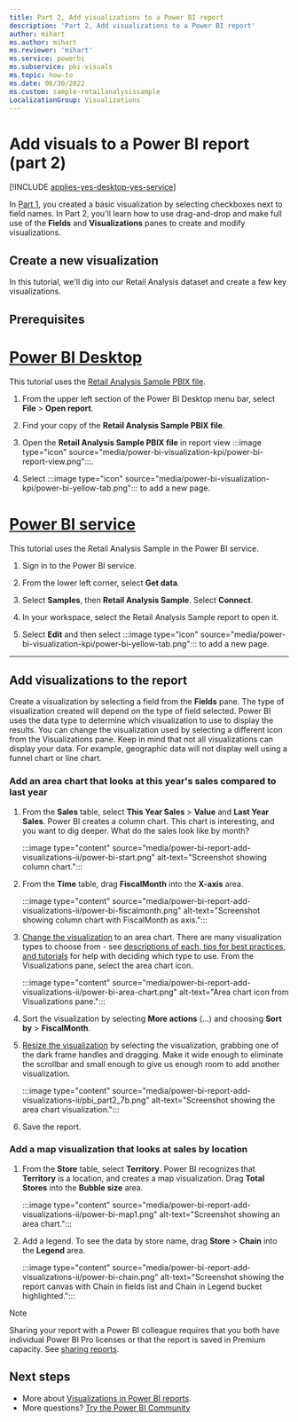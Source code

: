 ```yaml
---
title: Part 2, Add visualizations to a Power BI report
description: 'Part 2, Add visualizations to a Power BI report'
author: mihart
ms.author: mihart
ms.reviewer: 'mihart'
ms.service: powerbi
ms.subservice: pbi-visuals
ms.topic: how-to
ms.date: 06/30/2022
ms.custom: sample-retailanalysissample
LocalizationGroup: Visualizations
---
```

# Add visuals to a Power BI report (part 2)

[!INCLUDE [applies-yes-desktop-yes-service](../includes/applies-yes-desktop-yes-service.md)]

In [Part 1](power-bi-report-add-visualizations-i.md), you created a basic visualization by selecting checkboxes next to field names.  In Part 2, you'll learn how to use drag-and-drop and make full use of the **Fields** and **Visualizations** panes to create and modify visualizations.


## Create a new visualization

In this tutorial, we'll dig into our Retail Analysis dataset and create a few key visualizations.

## Prerequisites

# [Power BI Desktop](#tab/powerbi-desktop)
This tutorial uses the [Retail Analysis Sample PBIX file](https://download.microsoft.com/download/9/6/D/96DDC2FF-2568-491D-AAFA-AFDD6F763AE3/Retail%20Analysis%20Sample%20PBIX.pbix).

1. From the upper left section of the Power BI Desktop menu bar, select **File** > **Open report**.

1. Find your copy of the **Retail Analysis Sample PBIX file**.

1. Open the **Retail Analysis Sample PBIX file** in report view :::image type="icon" source="media/power-bi-visualization-kpi/power-bi-report-view.png":::.

1. Select :::image type="icon" source="media/power-bi-visualization-kpi/power-bi-yellow-tab.png"::: to add a new page.

# [Power BI service](#tab/powerbi-service)
This tutorial uses the Retail Analysis Sample in the Power BI service.

1. Sign in to the Power BI service.

1. From the lower left corner, select **Get data**.

1. Select **Samples**, then **Retail Analysis Sample**. Select **Connect**.

1. In your workspace, select the Retail Analysis Sample report to open it.

1. Select **Edit** and then select :::image type="icon" source="media/power-bi-visualization-kpi/power-bi-yellow-tab.png"::: to add a new page.

---

## Add visualizations to the report

Create a visualization by selecting a field from the **Fields** pane. The type of visualization created will depend on the type of field selected. Power BI uses the data type to determine which visualization to use to display the results. You can change the visualization used by selecting a different icon from the Visualizations pane. Keep in mind that not all visualizations can display your data. For example, geographic data will not display well using a funnel chart or line chart. 

### Add an area chart that looks at this year's sales compared to last year

1. From the **Sales** table, select **This Year Sales** > **Value** and **Last Year Sales**. Power BI creates a column chart.  This chart is interesting, and you want to dig deeper. What do the sales look like by month?  

   :::image type="content" source="media/power-bi-report-add-visualizations-ii/power-bi-start.png" alt-text="Screenshot showing column chart.":::

1. From the **Time** table, drag **FiscalMonth** into the **X-axis** area.  

   :::image type="content" source="media/power-bi-report-add-visualizations-ii/power-bi-fiscalmonth.png" alt-text="Screenshot showing column chart with FiscalMonth as axis.":::

1. [Change the visualization](power-bi-report-change-visualization-type.md) to an area chart.  There are many visualization types to choose from - see [descriptions of each, tips for best practices, and tutorials](power-bi-visualization-types-for-reports-and-q-and-a.md) for help with deciding which type to use. From the Visualizations pane, select the area chart icon.

   :::image type="content" source="media/power-bi-report-add-visualizations-ii/power-bi-area-chart.png" alt-text="Area chart icon from Visualizations pane.":::

1. Sort the visualization by selecting **More actions** (...) and choosing **Sort by** > **FiscalMonth**.

1. [Resize the visualization](power-bi-visualization-move-and-resize.md) by selecting the visualization, grabbing one of the dark frame handles and dragging. Make it wide enough to eliminate the scrollbar and small enough to give us enough room to add another visualization.

   :::image type="content" source="media/power-bi-report-add-visualizations-ii/pbi_part2_7b.png" alt-text="Screenshot showing the area chart visualization.":::

1. Save the report.

### Add a map visualization that looks at sales by location

1. From the **Store** table, select **Territory**. Power BI recognizes that **Territory** is a location, and creates a map visualization. Drag **Total Stores** into the **Bubble size** area.

   :::image type="content" source="media/power-bi-report-add-visualizations-ii/power-bi-map1.png" alt-text="Screenshot showing an area chart.":::

1. Add a legend. To see the data by store name, drag **Store** > **Chain** into the **Legend** area.

   :::image type="content" source="media/power-bi-report-add-visualizations-ii/power-bi-chain.png" alt-text="Screenshot showing the report canvas with Chain in fields list and Chain in Legend bucket highlighted.":::

> [!NOTE]
> Sharing your report with a Power BI colleague requires that you both have individual Power BI Pro licenses or that the report is saved in Premium capacity. See [sharing reports](../collaborate-share/service-share-reports.md).

## Next steps

* More about [Visualizations in Power BI reports](power-bi-report-visualizations.md).  
* More questions? [Try the Power BI Community](https://community.powerbi.com/)

